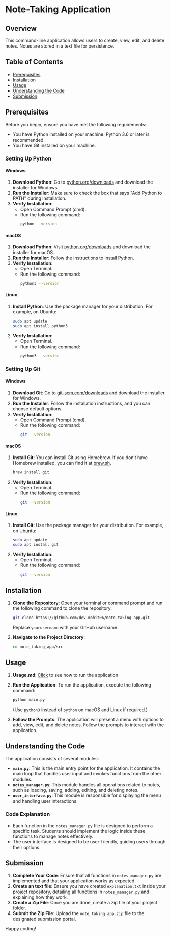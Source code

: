 
# Note-Taking Application

## Overview
This command-line application allows users to create, view, edit, and delete notes. Notes are stored in a text file for persistence. 

## Table of Contents
- [Prerequisites](#prerequisites)
- [Installation](#installation)
- [Usage](#usage)
- [Understanding the Code](#understanding-the-code)
- [Submission](#submission)

## Prerequisites
Before you begin, ensure you have met the following requirements:
- You have Python installed on your machine. Python 3.6 or later is recommended.
- You have Git installed on your machine.

### Setting Up Python

#### Windows
1. **Download Python**: Go to [python.org/downloads](https://www.python.org/downloads/) and download the installer for Windows.
2. **Run the Installer**: Make sure to check the box that says "Add Python to PATH" during installation.
3. **Verify Installation**:
   - Open Command Prompt (cmd).
   - Run the following command:
     ```bash
     python --version
     ```

#### macOS
1. **Download Python**: Visit [python.org/downloads](https://www.python.org/downloads/) and download the installer for macOS.
2. **Run the Installer**: Follow the instructions to install Python.
3. **Verify Installation**:
   - Open Terminal.
   - Run the following command:
     ```bash
     python3 --version
     ```

#### Linux
1. **Install Python**: Use the package manager for your distribution. For example, on Ubuntu:
   ```bash
   sudo apt update
   sudo apt install python3
   ```
2. **Verify Installation**:
   - Open Terminal.
   - Run the following command:
     ```bash
     python3 --version
     ```

### Setting Up Git

#### Windows
1. **Download Git**: Go to [git-scm.com/downloads](https://git-scm.com/downloads) and download the installer for Windows.
2. **Run the Installer**: Follow the installation instructions, and you can choose default options.
3. **Verify Installation**:
   - Open Command Prompt (cmd).
   - Run the following command:
     ```bash
     git --version
     ```

#### macOS
1. **Install Git**: You can install Git using Homebrew. If you don’t have Homebrew installed, you can find it at [brew.sh](https://brew.sh).
   ```bash
   brew install git
   ```
2. **Verify Installation**:
   - Open Terminal.
   - Run the following command:
     ```bash
     git --version
     ```

#### Linux
1. **Install Git**: Use the package manager for your distribution. For example, on Ubuntu:
   ```bash
   sudo apt update
   sudo apt install git
   ```
2. **Verify Installation**:
   - Open Terminal.
   - Run the following command:
     ```bash
     git --version
     ```

## Installation
1. **Clone the Repository**:
   Open your terminal or command prompt and run the following command to clone the repository:
   ```bash
   git clone https://github.com/dev-mohit06/note-taking-app.git
   ```
   Replace `yourusername` with your GitHub username.

2. **Navigate to the Project Directory**:
   ```bash
   cd note_taking_app/src
   ```

## Usage
1. **Usage.md**: [Click](./Usage.md) to see how to run the application

2. **Run the Application**:
   To run the application, execute the following command:
   ```bash
   python main.py
   ```
   (Use `python3` instead of `python` on macOS and Linux if required.)

3. **Follow the Prompts**:
   The application will present a menu with options to add, view, edit, and delete notes. Follow the prompts to interact with the application.

## Understanding the Code
The application consists of several modules:
- **`main.py`**: This is the main entry point for the application. It contains the main loop that handles user input and invokes functions from the other modules.
- **`notes_manager.py`**: This module handles all operations related to notes, such as loading, saving, adding, editing, and deleting notes.
- **`user_interface.py`**: This module is responsible for displaying the menu and handling user interactions.

### Code Explanation
- Each function in the `notes_manager.py` file is designed to perform a specific task. Students should implement the logic inside these functions to manage notes effectively.
- The user interface is designed to be user-friendly, guiding users through their options.

## Submission
1. **Complete Your Code**: Ensure that all functions in `notes_manager.py` are implemented and that your application works as expected.
2. **Create an text file**: Ensure you have created `explanation.txt` inside your project repository, detailing all functions in `notes_manager.py` and explaining how they work.
3. **Create a Zip File**: Once you are done, create a zip file of your project folder.
4. **Submit the Zip File**: Upload the `note_taking_app.zip` file to the designated submission portal.

Happy coding!